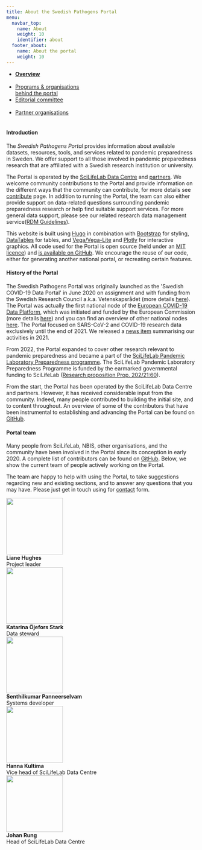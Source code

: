 ```yaml
---
title: About the Swedish Pathogens Portal
menu:
  navbar_top:
    name: About
    weight: 10
    identifier: about
  footer_about:
    name: About the portal
    weight: 10
---
```


<div class="mb-4">
  <ul class="nav nav-tabs nav-justified">
    <li class="nav-item active">
      <a class="nav-link active" href="#"><b>Overview<br><br></b></a>
    </li>
    <li class="nav-item">
      <a class="nav-link" href="organisations_and_programs">Programs & organisations<br>behind the portal</a>
    </li>
    <li class="nav-item">
      <a class="nav-link" href="editorial_committee">Editorial committee<br><br></a>
    </li>
    <li class="nav-item">
      <a class="nav-link" href="partner_organisations">Partner organisations<br><br></a>
    </li>
  </ul>
</div>

#### Introduction

The _Swedish Pathogens Portal_ provides information about available datasets, resources, tools, and services related to pandemic preparedness in Sweden. We offer support to all those involved in pandemic preparedness research that are affiliated with a Swedish research institution or university.

The Portal is operated by the [SciLifeLab Data Centre](https://scilifelab.se/data/) and [partners](partner_organisations). We welcome community contributions to the Portal and provide information on the different ways that the community can contribute, for more details see [contribute](/contribute/) page. In addition to running the Portal, the team can also either provide support on data-related questions surrounding pandemic preparedness research or help find suitable support services. For more general data support, please see our related research data management service([RDM Guidelines](https://data-guidelines.scilifelab.se/)).

This website is built using [Hugo](https://gohugo.io/) in combination with [Bootstrap](https://getbootstrap.com/) for styling, [DataTables](https://datatables.net/) for tables, and [Vega/Vega-Lite](https://vega.github.io/vega-lite/) and [Plotly](https://plotly.com/) for interactive graphics. All code used for the Portal is open source (held under an [MIT licence](https://choosealicense.com/licenses/mit/)) and [is available on GitHub](https://github.com/ScilifelabDataCentre/covid-portal). We encourage the reuse of our code, either for generating another national portal, or recreating certain features.

#### History of the Portal

The Swedish Pathogens Portal was originally launched as the 'Swedish COVID-19 Data Portal' in June 2020 on assignment and with funding from the Swedish Research Council a.k.a. Vetenskapsrådet (more details [here](https://www.vr.se/english/just-now/news/news-archive/2020-06-03-new-national-portal-makes-research-data-on-covid-19-accessible.html)). The Portal was actually the first national node of the [European COVID-19 Data Platform](https://covid19dataportal.eu/), which was initiated and funded by the European Commission (more details [here](https://www.embl.org/news/science/embl-ebi-launches-covid-19-data-portal/)) and you can find an overview of other national nodes [here](/partners/). The Portal focused on SARS-CoV-2 and COVID-19 research data exclusively until the end of 2021. We released a [news item](/updates/first_year/) summarising our activities in 2021.

From 2022, the Portal expanded to cover other research relevant to pandemic preparedness and became a part of the [SciLifeLab Pandemic Laboratory Preparedness programme](https://www.scilifelab.se/pandemic-response/pandemic-laboratory-preparedness/). The SciLifeLab Pandemic Laboratory Preparedness Programme is funded by the earmarked governmental funding to SciLifeLab ([Research proposition Prop. 202/21:60](https://www.regeringen.se/rattsliga-dokument/proposition/2020/12/forskning-frihet-framtid--kunskap-och-innovation-for-sverige/)).

From the start, the Portal has been operated by the SciLifeLab Data Centre and partners. However, it has received considerable input from the community. Indeed, many people contributed to building the initial site, and to content throughout. An overview of some of the contributors that have been instrumental to establishing and advancing the Portal can be found on [GitHub](https://github.com/ScilifelabDataCentre/covid-portal/graphs/contributors).

#### Portal team

Many people from SciLifeLab, NBIS, other organisations, and the community have been involved in the Portal since its conception in early 2020. A complete list of contributors can be found on [GitHub](https://github.com/ScilifelabDataCentre/covid-portal/graphs/contributors). Below, we show the current team of people actively working on the Portal.

The team are happy to help with using the Portal, to take suggestions regarding new and existing sections, and to answer any questions that you may have. Please just get in touch using for [contact](/contact/) form.

<div class="container mb-3">
  <div class="row">
    <div class="col-md-2 pt-2">
      <div><img src="/img/people/lh.png" width="150" class="img-thumbnail"/></div>
      <div><b>Liane Hughes</b></div>
      <div><span class="text-muted">Project leader</span></div>
    </div>
    <div class="col-md-2 pt-2">
      <div><img src="/img/people/kos2.jpg" width="150" class="img-thumbnail"/></div>
      <div><b>Katarina Öjefors Stark</b></div>
      <div><span class="text-muted">Data steward</span></div>
    </div>
    <div class="col-md-2 pt-2">
      <div><img src="/img/people/sp.jpeg" width="150" class="img-thumbnail"/></div>
      <div><b>Senthilkumar Panneerselvam</b></div>
      <div><span class="text-muted">Systems developer</span></div>
    </div>
    <div class="col-md-2 pt-2">
      <div><img src="/img/people/hk.jpg" width="150" class="img-thumbnail"/></div>
      <div><b>Hanna Kultima</b></div>
      <div><span class="text-muted">Vice head of SciLifeLab Data Centre</span></div>
    </div>
    <div class="col-md-2 pt-2">
      <div><img src="/img/people/jr.jpg" width="150" class="img-thumbnail"/></div>
      <div><b>Johan Rung</b></div>
      <div><span class="text-muted">Head of SciLifeLab Data Centre</span></div>
    </div>
  </div>
</div>
